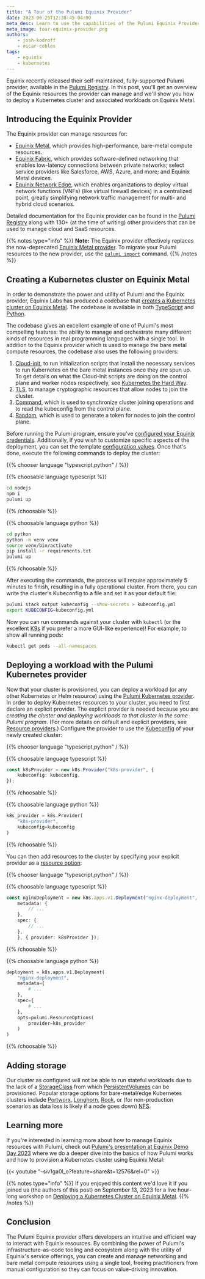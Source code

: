 ```yaml
---
title: "A Tour of the Pulumi Equinix Provider"
date: 2023-06-25T12:38:45-04:00
meta_desc: Learn to use the capabilities of the Pulumi Equinix Provider, including how to deploy Kubernetes on Equinix Metal.
meta_image: tour-equinix-provider.png
authors:
    - josh-kodroff
    - oscar-cobles
tags:
    - equinix
    - kubernetes
---
```


Equinix recently released their self-maintained, fully-supported Pulumi provider, available in the [Pulumi Registry](https://www.pulumi.com/registry/packages/equinix/). In this post, you'll get an overview of the Equinix resources the provider can manage and we'll show you how to deploy a Kubernetes cluster and associated workloads on Equinix Metal.

<!--more-->

## Introducing the Equinix Provider

The Equinix provider can manage resources for:

- [Equinix Metal](https://www.equinix.com/products/digital-infrastructure-services/equinix-metal), which provides high-performance, bare-metal compute resources.
- [Equinix Fabric](https://www.equinix.com/products/digital-infrastructure-services/equinix-fabric), which provides software-defined networking that enables low-latency connections between private networks; select service providers like Salesforce, AWS, Azure, and more; and Equinix Metal devices.
- [Equinix Network Edge](https://www.equinix.com/products/digital-infrastructure-services/network-edge), which enables organizations to deploy virtual network functions (VNFs) (like virtual firewall devices) in a centralized point, greatly simplifying network traffic management for multi- and hybrid cloud scenarios.

Detailed documentation for the Equinix provider can be found in the [Pulumi Registry](https://www.pulumi.com/registry/) along with 130+ (at the time of writing) other providers that can be used to manage cloud and SaaS resources.

{{% notes type="info" %}}
**Note:** The Equinix provider effectively replaces the now-deprecated [Equinix Metal provider](https://www.pulumi.com/registry/packages/equinix-metal/). To migrate your Pulumi resources to the new provider, use the [`pulumi import`](https://www.pulumi.com/docs/cli/commands/pulumi_import/) command.
{{% /notes %}}

## Creating a Kubernetes cluster on Equinix Metal

In order to demonstrate the power and utility of Pulumi and the Equinix provider, Equinix Labs has produced a codebase that [creates a Kubernetes cluster on Equinix Metal](https://github.com/equinix-labs/pulumi-equinix-kubernetes-cluster/). The codebase is available in both [TypeScript](https://github.com/equinix-labs/pulumi-equinix-kubernetes-cluster/tree/main/nodejs) and [Python](https://github.com/equinix-labs/pulumi-equinix-kubernetes-cluster/tree/main/python).

The codebase gives an excellent example of one of Pulumi's most compelling features: the ability to manage and orchestrate many different kinds of resources in real programming languages with a single tool. In addition to the Equinix provider which is used to manage the bare metal compute resources, the codebase also uses the following providers:

1. [Cloud-init](https://www.pulumi.com/registry/packages/cloudinit/), to run initialization scripts that install the necessary services to run Kubernetes on the bare metal instances once they are spun up. To get details on what the Cloud-Init scripts are doing on the control plane and worker nodes respectively, see [Kubernetes the Hard Way](https://github.com/kelseyhightower/kubernetes-the-hard-way).
1. [TLS](https://www.pulumi.com/registry/packages/tls/), to manage cryptographic resources that allow nodes to join the cluster.
1. [Command](https://www.pulumi.com/registry/packages/command/), which is used to synchronize cluster joining operations and to read the kubeconfig from the control plane.
1. [Random](https://www.pulumi.com/registry/packages/random/), which is used to generate a token for nodes to join the control plane.

Before running the Pulumi program, ensure you've [configured your Equinix credentials](https://www.pulumi.com/registry/packages/equinix/installation-configuration/#credentials). Additionally, if you wish to customize specific aspects of the deployment, you can set the template [configuration values](https://github.com/equinix-labs/pulumi-equinix-kubernetes-cluster/#configuration-variables). Once that's done, execute the following commands to deploy the cluster:

{{% chooser language "typescript,python" / %}}

{{% choosable language typescript %}}

```bash
cd nodejs
npm i
pulumi up
```

{{% /choosable %}}

{{% choosable language python %}}

```bash
cd python
python -m venv venv
source venv/bin/activate
pip install -r requirements.txt
pulumi up
```

{{% /choosable %}}

After executing the commands, the process will require approximately 5 minutes to finish, resulting in a fully operational cluster. From there, you can write the cluster's Kubeconfig to a file and set it as your default file:

```bash
pulumi stack output kubeconfig --show-secrets > kubeconfig.yml
export KUBECONFIG=kubeconfig.yml
```

Now you can run commands against your cluster with `kubectl` (or the excellent [K9s](https://k9scli.io/) if you prefer a more GUI-like experience)! For example, to show all running pods:

```bash
kubectl get pods --all-namespaces
```

## Deploying a workload with the Pulumi Kubernetes provider

Now that your cluster is provisioned, you can deploy a workload (or any other Kubernetes or Helm resource) using the [Pulumi Kubernetes provider](https://www.pulumi.com/registry/packages/kubernetes/). In order to deploy Kubernetes resources to your cluster, you need to first declare an explicit provider. The explicit provider is needed because you are _creating the cluster and deploying workloads to that cluster in the same Pulumi program_. (For more details on default and explicit providers, see [Resource providers](https://www.pulumi.com/docs/concepts/resources/providers/).) Configure the provider to use the [Kubeconfig](https://kubernetes.io/docs/concepts/configuration/organize-cluster-access-kubeconfig/) of your newly created cluster:

{{% chooser language "typescript,python" / %}}

{{% choosable language typescript %}}

```typescript
const k8sProvider = new k8s.Provider("k8s-provider", {
    kubeconfig: kubeconfig,
});
```

{{% /choosable %}}

{{% choosable language python %}}

```python
k8s_provider = k8s.Provider(
    "k8s-provider",
    kubeconfig=kubeconfig
)
```

{{% /choosable %}}

You can then add resources to the cluster by specifying your explicit provider as a [resource option](https://www.pulumi.com/docs/concepts/options/):

{{% chooser language "typescript,python" / %}}

{{% choosable language typescript %}}

```typescript
const nginxDeployment = new k8s.apps.v1.Deployment("nginx-deployment", {
    metadata: {
        // ...
    },
    spec: {
        // ...
    },
    }, { provider: k8sProvider });
```

{{% /choosable %}}

{{% choosable language python %}}

```python
deployment = k8s.apps.v1.Deployment(
    "nginx-deployment",
    metadata={
        # ...
    },
    spec={
        # ...
    },
    opts=pulumi.ResourceOptions(
        provider=k8s_provider
    )
)
```

{{% /choosable %}}

## Adding storage

Our cluster as configured will not be able to run stateful workloads due to the lack of a [StorageClass](https://kubernetes.io/docs/concepts/storage/storage-classes/) from which [PersistentVolumes](https://kubernetes.io/docs/concepts/storage/persistent-volumes/) can be provisioned. Popular storage options for bare-metal/edge Kubernetes clusters include [Portworx](https://www.purestorage.com/products/cloud-native-applications/portworx.html), [Longhorn](https://longhorn.io/), [Rook](https://rook.io/), or (for non-production scenarios as data loss is likely if a node goes down) [NFS](https://kubernetes.io/docs/concepts/storage/storage-classes/#nfs).

## Learning more

If you're interested in learning more about how to manage Equinix resources with Pulumi, check out [Pulumi's presentation at Equinix Demo Day 2023](https://youtu.be/-siv1ga0l_o) where we do a deeper dive into the basics of how Pulumi works and how to provision a Kubernetes cluster using Equinix Metal:

{{< youtube "-siv1ga0l_o?feature=share&t=12576&rel=0" >}}

{{% notes type="info" %}}
If you enjoyed this content we'd love it if you joined us (the authors of this post) on September 13, 2023 for a live hour-long workshop on [Deploying a Kubernetes Cluster on Equinix Metal](https://www.pulumi.com/resources/deploying-a-kubernetes-cluster-on-equinix-metal/).
{{% /notes %}}

## Conclusion

The Pulumi Equinix provider offers developers an intuitive and efficient way to interact with Equinix resources. By combining the power of Pulumi's infrastructure-as-code tooling and ecosystem along with the utility of Equinix's service offerings, you can create and manage networking and bare metal compute resources using a single tool, freeing practitioners from manual configuration so they can focus on value-driving innovation.
